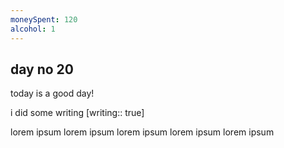 ```yaml
---
moneySpent: 120
alcohol: 1
---
```

## day no 20
today is a good day!
 

i did some writing [writing:: true]

lorem ipsum lorem ipsum lorem ipsum lorem ipsum lorem ipsum
